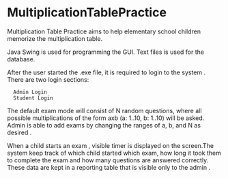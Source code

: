 # MultiplicationTablePractice
Multiplication Table Practice aims to help elementary school children memorize the multiplication table.

Java Swing is used for programming the GUI.
Text files is used for the database.

After the user started the .exe file, it is required to login to the system . There are two login sections:

      Admin Login
      Student Login

The default exam mode will consist of N random questions, where all possible multiplications of the form axb (a: 1..10, b: 1..10) will be asked. Admin is able to add exams by changing the ranges of a, b, and N as desired .

When a child starts an exam , visible timer is displayed on the screen.The system keep track of which child started which exam, how long it took them to complete the exam and how many questions are answered correctly. These data are kept in a reporting table that is visible only to the admin .
